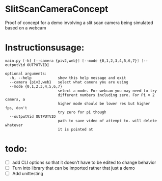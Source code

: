 # SlitScanCameraConcept
Proof of concept for a demo involving a slit scan camera being simulated based on a webcam

# Instructionsusage:
`main.py [-h] [--camera {piv2,web}] [--mode {0,1,2,3,4,5,6,7}] [--outputVid OUTPUTVID]`

```
optional arguments:
  -h, --help            show this help message and exit
  --camera {piv2,web}   select what camera you are using
  --mode {0,1,2,3,4,5,6,7}
                        select a mode. For webcam you may need to try
                        different numbers including zero. For Pi v 2 camera, a
                        higher mode should be lower res but higher fps, don't
                        try zero for pi though
  --outputVid OUTPUTVID
                        path to save video of attempt to. will delete whatever
                        it is pointed at
```



# todo:
- [ ] add CLI options so that it doesn't have to be edited to change behavior 
- [ ] Turn into library that can be imported rather that just a demo
- [ ] Add unittesting
